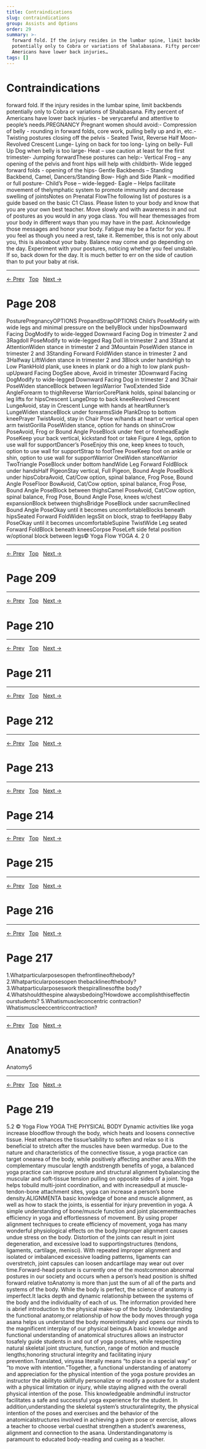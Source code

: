 ```yaml
---
title: Contraindications
slug: contraindications
group: Assists and Options
order: 29
summary: >-
  forward fold. If the injury resides in the lumbar spine, limit backbends
  potentially only to Cobra or variations of Shalabasana. Fifty percent of
  Americans have lower back injuries…
tags: []
---
```

# Contraindications

forward fold. If the injury resides in the lumbar spine, limit backbends potentially only to Cobra or variations of Shalabasana. Fifty percent of Americans have lower back injuries - be verycareful and attentive to people’s needs.PREGNANCY Pregnant women should avoid:- Compression of belly - rounding in forward folds, core work, pulling belly up and in, etc.- Twisting postures closing off the pelvis - Seated Twist, Reverse Half Moon- Revolved Crescent Lunge- Lying on back for too long- Lying on belly- Full Up Dog when belly is too large- Heat – use caution at least for the first trimester- Jumping forwardThese postures can help:- Vertical Frog – any opening of the pelvis and front hips will help with childbirth- Wide legged forward folds - opening of the hips- Gentle Backbends – Standing Backbend, Camel, Dancers/Standing Bow- High and Side Plank – modified or full posture- Child’s Pose – wide-legged- Eagle – Helps facilitate movement of thelymphatic system to promote immunity and decrease swelling of jointsNotes on Prenatal FlowThe following list of postures is a guide based on the basic C1 Class. Please listen to your body and know that you are your own best teacher. Move slowly and with awareness in and out of postures as you would in any yoga class. You will hear themessages from your body in different ways than you may have in the past. Acknowledge those messages and honor your body. Fatigue may be a factor for you. If you feel as though you need a rest, take it. Remember, this is not only about you, this is alsoabout your baby. Balance may come and go depending on the day. Experiment with your postures, noticing whether you feel unstable. If so, back down for the day. It is much better to err on the side of caution than to put your baby at risk.

---
[← Prev](/pages/page-206.md) &nbsp; [Top](/index.md) &nbsp; [Next →](/pages/page-208.md)

# Page 208

PosturePregnancyOPTIONS PropandStrapOPTIONS Child’s PoseModify with wide legs and minimal pressure on the bellyBlock under hipsDownward Facing DogModify to wide-legged Downward Facing Dog in trimester 2 and 3Ragdoll PoseModify to wide-legged Rag Doll in trimester 2 and 3Stand at AttentionWiden stance in trimester 2 and 3Mountain PoseWiden stance in trimester 2 and 3Standing Forward FoldWiden stance in trimester 2 and 3Halfway LiftWiden stance in trimester 2 and 3Block under handsHigh to Low PlankHold plank, use knees in plank or do a high to low plank push-upUpward Facing DogSee above, Avoid in trimester 3Downward Facing DogModify to wide-legged Downward Facing Dog in trimester 2 and 3Chair PoseWiden stanceBlock between legsWarrior TwoExtended Side AngleForearm to thighReverse WarriorCorePlank holds, spinal balancing or leg lifts for hipsCrescent LungeDrop to back kneeRevolved Crescent LungeAvoid, stay in Crescent Lunge with hands at heartRunner’s LungeWiden stanceBlock under forearmsSide PlankDrop to bottom kneePrayer TwistAvoid, stay in Chair Pose w/hands at heart or vertical open arm twistGorilla PoseWiden stance, option for hands on shinsCrow PoseAvoid, Frog or Bound Angle PoseBlock under feet or foreheadEagle PoseKeep your back vertical, kickstand foot or take Figure 4 legs, option to use wall for supportDancer’s PoseEnjoy this one, keep knees to touch, option to use wall for supportStrap to footTree PoseKeep foot on ankle or shin, option to use wall for supportWarrior OneWiden stanceWarrior TwoTriangle PoseBlock under bottom handWide Leg Forward FoldBlock under handsHalf PigeonStay vertical, Full Pigeon, Bound Angle PoseBlock under hipsCobraAvoid, Cat/Cow option, spinal balance, Frog Pose, Bound Angle PoseFloor BowAvoid, Cat/Cow option, spinal balance, Frog Pose, Bound Angle PoseBlock between thighsCamel PoseAvoid, Cat/Cow option, spinal balance, Frog Pose, Bound Angle Pose, knees w/chest expansionBlock between thighsBridge PoseBlock under sacrumReclined Bound Angle PoseOkay until it becomes uncomfortableBlocks beneath hipsSeated Forward FoldWiden legsSit on block, strap to feetHappy Baby PoseOkay until it becomes uncomfortableSupine TwistWide Leg seated Forward FoldBlock beneath kneesCorpse PoseLeft side fetal position w/optional block between legs© Yoga Flow YOGA 4. 2 0

---
[← Prev](/pages/page-207.md) &nbsp; [Top](/index.md) &nbsp; [Next →](/pages/page-209.md)

# Page 209

---
[← Prev](/pages/page-208.md) &nbsp; [Top](/index.md) &nbsp; [Next →](/pages/page-210.md)

# Page 210

---
[← Prev](/pages/page-209.md) &nbsp; [Top](/index.md) &nbsp; [Next →](/pages/page-211.md)

# Page 211

---
[← Prev](/pages/page-210.md) &nbsp; [Top](/index.md) &nbsp; [Next →](/pages/page-212.md)

# Page 212

---
[← Prev](/pages/page-211.md) &nbsp; [Top](/index.md) &nbsp; [Next →](/pages/page-213.md)

# Page 213

---
[← Prev](/pages/page-212.md) &nbsp; [Top](/index.md) &nbsp; [Next →](/pages/page-214.md)

# Page 214

---
[← Prev](/pages/page-213.md) &nbsp; [Top](/index.md) &nbsp; [Next →](/pages/page-215.md)

# Page 215

---
[← Prev](/pages/page-214.md) &nbsp; [Top](/index.md) &nbsp; [Next →](/pages/page-216.md)

# Page 216

---
[← Prev](/pages/page-215.md) &nbsp; [Top](/index.md) &nbsp; [Next →](/pages/page-217.md)

# Page 217

1.Whatparticularposesopen thefrontlineofthebody? 2.Whatparticularposesopen thebacklineofthebody? 3.Whatparticularposeswork thespirallinesofthe body? 4.Whatshouldthespine alwaysbedoing?Howdowe accomplishthiseffectin ourstudents? 5.Whatismuscleconcentric contraction?Whatismuscleeccentriccontraction?

---
[← Prev](/pages/page-216.md) &nbsp; [Top](/index.md) &nbsp; [Next →](/pages/page-218.md)

# Anatomy5

Anatomy5

---
[← Prev](/pages/page-217.md) &nbsp; [Top](/index.md) &nbsp; [Next →](/pages/page-219.md)

# Page 219

5.2 © Yoga Flow YOGA THE PHYSICAL BODY Dynamic activities like yoga increase bloodflow through the body, which heats and loosens connective tissue. Heat enhances the tissue’sability to soften and relax so it is beneficial to stretch after the muscles have been warmedup. Due to the nature and characteristics of the connective tissue, a yoga practice can target onearea of the body, while positively affecting another area.With the complementary muscular length andstrength benefits of yoga, a balanced yoga practice can improve posture and structural alignment bybalancing the muscular and soft-tissue tension pulling on opposite sides of a joint. Yoga helps tobuild multi-joint coordination, and with increasedpull at muscle-tendon-bone attachment sites, yoga can increase a person’s bone density.ALIGNMENTA basic knowledge of bone and muscle alignment, as well as how to stack the joints, is essential for injury prevention in yoga. A simple understanding of bone/muscle function and joint placementteaches efficiency in yoga and effortlessness of movement. By using proper alignment techniques to create efficiency of movement, yoga has many wonderful physiological effects on the body.Improper alignment causes undue stress on the body. Distortion of the joints can result in joint degeneration, and excessive load to supportingstructures (tendons, ligaments, cartilage, menisci). With repeated improper alignment and isolated or imbalanced excessive loading patterns, ligaments can overstretch, joint capsules can loosen andcartilage may wear out over time.Forward-head posture is currently one of the mostcommon abnormal postures in our society and occurs when a person’s head position is shifted forward relative toAnatomy is more than just the sum of all of the parts and systems of the body. While the body is perfect, the science of anatomy is imperfect.It lacks depth and dynamic relationship between the systems of the body and the individuality of each of us. The information provided here is abrief introduction to the physical make-up of the body. Understanding the functional anatomy,or relationship of how the body moves through yoga asana helps us understand the body moreintimately and opens our minds to the magnificent interplay of our physical beings.A basic knowledge and functional understanding of anatomical structures allows an instructor tosafely guide students in and out of yoga postures, while respecting natural skeletal joint structure, function, range of motion and muscle lengths;honoring structural integrity and facilitating injury prevention.Translated, vinyasa literally means “to place in a special way” or “to move with intention.”Together, a functional understanding of anatomy and appreciation for the physical intention of the yoga posture provides an instructor the abilityto skillfully personalize or modify a posture for a student with a physical limitation or injury, while staying aligned with the overall physical intention of the pose. This knowledgeable andmindful instructor facilitates a safe and successful yoga experience for the student. In addition,understanding the skeletal system’s structuralintegrity, the physical intention of the poses and exercises and the behavior of the anatomicalstructures involved in achieving a given pose or exercise, allows a teacher to choose verbal cuesthat strengthen a student’s awareness, alignment and connection to the asana. Understandinganatomy is paramount to educated body-reading and cueing as a teacher.
